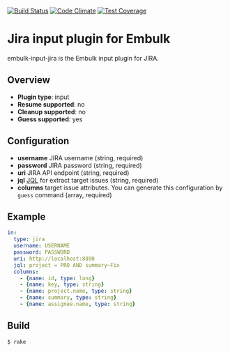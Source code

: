 [![Build Status](https://travis-ci.org/treasure-data/embulk-input-jira.svg)](https://travis-ci.org/treasure-data/embulk-input-jira)
[![Code Climate](https://codeclimate.com/github/treasure-data/embulk-input-jira/badges/gpa.svg)](https://codeclimate.com/github/treasure-data/embulk-input-jira)
[![Test Coverage](https://codeclimate.com/github/treasure-data/embulk-input-jira/badges/coverage.svg)](https://codeclimate.com/github/treasure-data/embulk-input-jira/coverage)

# Jira input plugin for Embulk

embulk-input-jira is the Embulk input plugin for JIRA.

## Overview

* **Plugin type**: input
* **Resume supported**: no
* **Cleanup supported**: no
* **Guess supported**: yes

## Configuration

- **username** JIRA username (string, required)
- **password** JIRA password (string, required)
- **uri** JIRA API endpoint (string, required)
- **jql** [JQL](https://confluence.atlassian.com/display/JIRA/Advanced+Searching) for extract target issues (string, required)
- **columns** target issue attributes. You can generate this configuration by `guess` command (array, required)

## Example

```yaml
in:
  type: jira
  username: USERNAME
  password: PASSWORD
  uri: http://localhost:8090
  jql: project = PRO AND summary~Fix
  columns:
    - {name: id, type: long}
    - {name: key, type: string}
    - {name: project.name, type: string}
    - {name: summary, type: string}
    - {name: assignee.name, type: string}
```

## Build

```
$ rake
```
